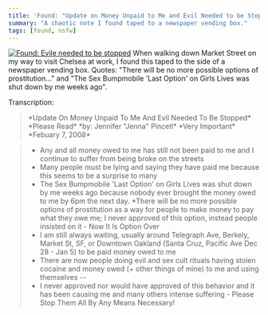 ```yaml
---
title: 'Found: "Update on Money Unpaid to Me and Evil Needed to be Stopped"'
summary: "A chaotic note I found taped to a newspaper vending box."
tags: [found, nsfw]
---
```


[![Found: Evile needed to be stopped](/uploads/2008/02/photo-0010.thumbnail.jpg)](/uploads/2008/02/photo-0010.jpg "Found: Evile needed to be stopped") When walking down Market Street on my way to visit Chelsea at work, I found this taped to the side of a newspaper vending box. Quotes: "There will be no more possible options of prostitution..." and "The Sex Bumpmobile 'Last Option' on Girls Lives was shut down by me weeks ago".

Transcription:

>\*Update On Money Unpaid To Me And Evil Needed To Be Stopped\*
>\*Please Read\* \*by: Jennifer "Jenna" Pincetl\*
>\*Very Important\* \*Febuary 7, 2008\*

> * Any and all money owed to me has still not been paid to me and I continue to suffer from being broke on the streets
> * Many people must be lying and saying they have paid me because this seems to be a surprise to many
> * The Sex Bumpmobile 'Last Option' on Girls Lives was shut down by me weeks ago because nobody ever brought the money owed to me by 6pm the next day.
> *There will be no more possible options of prostitution as a way for people to make money to pay what they owe me; I never approved of this option, instead people insisted on it - Now It Is Option Over
> * I am still always waiting, usually around Telegraph Ave, Berkely, Market St, SF, or Downtown Oakland (Santa Cruz, Pacific Ave Dec 28 - Jan 5) to be paid money owed to me
> * There are now people doing evil and sex cult rituals having stolen cocaine and money owed (+ other things of mine) to me and using themselves --
> * I never approved nor would have approved of this behavior and it has been causing me and many others intense suffering - Please Stop Them All By Any Means Necessary!
